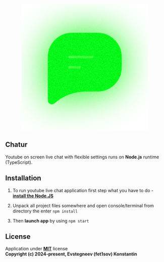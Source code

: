 <p align="center"><img src="https://raw.githubusercontent.com/fet1sov/Chatur/main/logo.png" width="400" alt="Logotype"></p>

## Chatur
Youtube on screen live chat with flexible settings runs on **Node.js** runtime (TypeScript).

## Installation
1. To run youtube live chat application first step what you have to do - **[install the Node.JS](https://nodejs.org/)**

2. Unpack all project files somewhere and open console/terminal from directory the enter ```npm install```

3. Then **launch app** by using ```npm start```

## License
Application under **[MIT](https://opensource.org/license/MIT)** license \
**Copyright (c) 2024-present, Evstegneev (fet1sov) Konstantin**